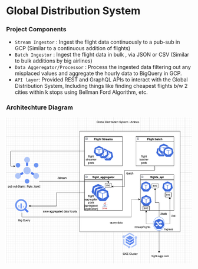 # Global Distribution System

### Project Components
- ```Stream Ingestor``` : Ingest the flight data continuously to a pub-sub in GCP (Similar to a continuous addition of flights)
- ```Batch Ingestor``` : Ingest the flight data in bulk , via JSON or CSV (Similar to bulk additions by big airlines)
- ```Data Aggeregator/Processor``` : Process the ingested data filtering out any misplaced values and aggregate the hourly data to BigQuery in GCP. 
- ```API layer```: Provided REST and GraphQL APIs to interact with the Global Distribution System, Including things like finding cheapest flights b/w 2 cities within k stops using Bellman Ford Algorithm, etc.

### Architechture Diagram

![alt text](https://github.com/Nit-1997/Global-Distribution-System-MonoRepo/blob/main/arch_diag.png)

